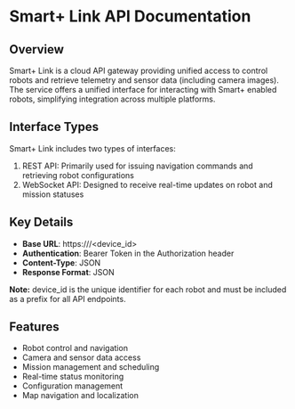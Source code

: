 # Smart+ Link API Documentation
## Overview

Smart+ Link is a cloud API gateway providing unified access to control robots and retrieve telemetry and sensor data (including camera images). The service offers a unified interface for interacting with Smart+ enabled robots, simplifying integration across multiple platforms.

## Interface Types

Smart+ Link includes two types of interfaces:

1. REST API: Primarily used for issuing navigation commands and retrieving robot configurations
2. WebSocket API: Designed to receive real-time updates on robot and mission statuses

## Key Details

* **Base URL**: https://<deploy-server-domain>/<device_id>
* **Authentication**: Bearer Token in the Authorization header
* **Content-Type**: JSON
* **Response Format**: JSON


**Note:** device_id is the unique identifier for each robot and must be included as a prefix for all API endpoints.

## Features

* Robot control and navigation
* Camera and sensor data access
* Mission management and scheduling
* Real-time status monitoring
* Configuration management
* Map navigation and localization